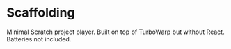 # Scaffolding

Minimal Scratch project player. Built on top of TurboWarp but without React. Batteries not included.
